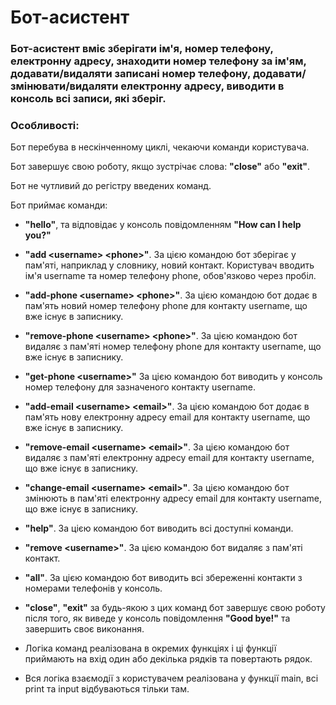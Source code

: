 <h1> Бот-асистент </h1>

<h3>Бот-асистент вміє зберігати ім'я,  номер телефону, електронну адресу, знаходити номер телефону за ім'ям, додавати/видаляти записані номер телефону, додавати/змінювати/видаляти електронну адресу, виводити в консоль всі записи, які зберіг.</h3>

<h3> Особливості: </h3>
Бот перебува в нескінченному циклі, чекаючи команди користувача.

Бот завершує свою роботу, якщо зустрічає слова: <b>"close"</b> або <b>"exit"</b>.

Бот не чутливий до регістру введених команд.

Бот приймає команди:

* <b>"hello"</b>, та відповідає у консоль повідомленням <b>"How can I help you?"</b>

* <b>"add \<username> \<phone>"</b>. За цією командою бот зберігає у пам'яті, наприклад у словнику, новий контакт. Користувач вводить ім'я username та номер телефону phone, обов'язково через пробіл.

* <b>"add-phone \<username> \<phone>"</b>. За цією командою бот додає в пам'ять новий номер телефону phone для контакту username, що вже існує в записнику.

* <b>"remove-phone \<username> \<phone>"</b>. За цією командою бот видаляє з пам'яті номер телефону phone для контакту username, що вже існує в записнику.

* <b>"get-phone \<username>"</b> За цією командою бот виводить у консоль номер телефону для зазначеного контакту username.

* <b>"add-email \<username> \<email>"</b>. За цією командою бот додає в пам'ять нову електронну адресу email для контакту username, що вже існує в записнику.

* <b>"remove-email \<username> \<email>"</b>. За цією командою бот видаляє з пам'яті електронну адресу email для контакту username, що вже існує в записнику.

* <b>"change-email \<username> \<email>"</b>. За цією командою бот змінюють в пам'яті електронну адресу email для контакту username, що вже існує в записнику.

* <b>"help"</b>. За цією командою бот виводить всі доступні команди.

* <b>"remove \<username>"</b>. За цією командою бот видаляє з пам'яті контакт.

* <b>"all"</b>. За цією командою бот виводить всі збереженні контакти з номерами телефонів у консоль.

* <b>"close"</b>, <b>"exit"</b> за будь-якою з цих команд бот завершує свою роботу після того, як виведе у консоль повідомлення <b>"Good bye!"</b> та завершить своє виконання.

* Логіка команд реалізована в окремих функціях і ці функції приймають на вхід один або декілька рядків та повертають рядок.

* Вся логіка взаємодії з користувачем реалізована у функції main, всі print та input відбуваються тільки там.